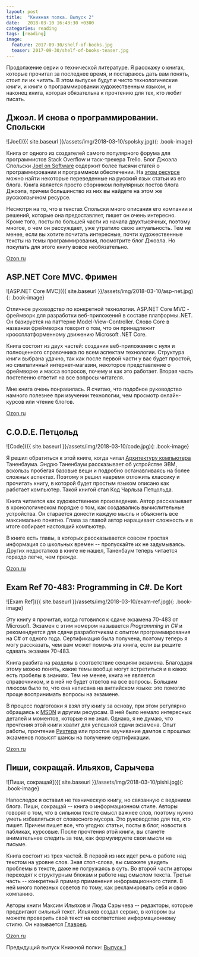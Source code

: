 ```yaml
---
layout: post
title:  "Книжная полка. Выпуск 2"
date:   2018-03-10 16:43:30 +0300
categories: reading
tags: [reading]
image:
  feature: 2017-09-30/shelf-of-books.jpg
  teaser: 2017-09-30/shelf-of-books-teaser.jpg
---
```


Продолжение серии о технической литературе. Я расскажу о книгах, которые прочитал за последнее время, и постараюсь дать вам понять, стоит ли их читать. В этом выпуске будут и чисто технологические книги, и книги о программировании художественным языком, и наконец книга, которая обязательна к прочтению для тех, кто любит писать.

## Джоэл. И снова о программировании. Спольски
![Joel]({{ site.baseurl }}/assets/img/2018-03-10/spolsky.jpg){: .book-image}

Книга от одного из создателей самого популярного форума для программистов Stack Overflow и таск-трекера Trello. Блог Джоэла Спольски [Joel on Software](https://www.joelonsoftware.com/) содержит более тысячи статей о программировании и программном обеспечении. На [этом ресурсе](http://local.joelonsoftware.com/wiki/Russian) можно найти некоторые переведенные на русский язык статьи из его блога. Книга является просто сборником популярных постов блога Джоэла, причем большинство из них вы найдете на этом же русскоязычном ресурсе.

Несмотря на то, что в текстах Спольски много описания его компании и решений, которые она предоставляет, пишет он очень интересно. Кроме того, посты по большей части из начала двухтысячных, поэтому многое, о чем он рассуждает, уже утратило свою актуальность. Тем не менее, если вы хотите почитать интересные, почти художественные тексты на темы программирования, посмотрите блог Джоэла. Но покупать для этого книгу вовсе необязательно.

[Ozon.ru](https://www.ozon.ru/context/detail/id/4878099/)

## ASP.NET Core MVC. Фримен
![ASP.NET Core MVC]({{ site.baseurl }}/assets/img/2018-03-10/asp-net.jpg){: .book-image}

Отличное руководство по конкретной технологии. ASP.NET Core MVC - фреймворк для разработки веб-приложений в составе платформы .NET. Он базируется на паттерне Model-View-Controller. Слово Core в названии фреймворка говорит о том, что он принадлежит кроссплатформенному движению Microsoft .NET Core.

Книга состоит из двух частей: создания веб-приложения с нуля и полноценного справочника по всем аспектам технологии. Структура книги выбрана удачно, так как после первой части у вас будет простой, но симпатичный интернет-магазин, некоторое представление о фреймворке и масса вопросов, почему и как это работает. Вторая часть постепенно ответит на все вопросы читателя.

Мне книга очень понравилась. Я считаю, что подобное руководство намного полезнее при изучении технологии, чем просмотр онлайн-курсов или чтение блогов.

[Ozon.ru](https://www.ozon.ru/context/detail/id/139614503/)

## C.O.D.E. Петцольд
![Code]({{ site.baseurl }}/assets/img/2018-03-10/code.jpg){: .book-image}

Я решил обратиться к этой книге, когда читал [Архитектуру компьютера](https://www.ozon.ru/context/detail/id/20032936/) Таненбаума. Эндрю Таненбаум рассказывает об устройстве ЭВМ, вскользь пробегая базовые вещи и подробно останавливаясь на более сложных аспектах. Поэтому я решил навремя отложить классику и прочитать книгу, в которой будет простым языком описано как работает компьютер. Такой книгой стал Код Чарльза Петцольда.

Книга читается как художественное произведение. Автор рассказывает в хронологическом порядке о том, как создавались вычислительные устройства. Он старается донести каждую мысль и объяснить все максимально понятно. Глава за главой автор наращивает сложность и в итоге собирает настоящий компьютер.

В книге есть главы, в которых рассказывается совсем простая информация со школьных времен -- пропускайте их не задумываясь. Других недостатков в книге не нашел, Таненбаум теперь читается гораздо легче, чем прежде.

[Ozon.ru](https://www.ozon.ru/context/detail/id/125884/)

## Exam Ref 70-483: Programming in C#. De Kort
![Exam Ref]({{ site.baseurl }}/assets/img/2018-03-10/exam-ref.jpg){: .book-image}

Эту книгу я прочитал, когда готовился к сдаче экзамена 70-483 от Microsoft. Экзамен с этим номером называется *Programming in C#* и рекомендуется для сдачи разработчикам с опытом программирования на C# от одного года. Сертификация была получена, поэтому теперь я могу рассказать, чем вам может помочь эта книга, если вы решите сдавать экзамен 70-483.

Книга разбита на разделы в соответствие секциям экзамена. Благодаря этому можно понять, какие темы вообще могут встретиться и в каких есть пробелы в знаниях. Тем не менее, книга не является справочником, и в ней не будет ответов на все вопросы. Большим плюсом было то, что она написана на английском языке: это помогло проще воспринимать вопросы на экзамене.

В процесс подготовки я взял эту книгу за основу, при этом регулярно обращаясь к [MSDN](https://msdn.microsoft.com/ru-ru/dn308572.aspx) и другим ресурсам. В ней было немало интересных деталей и моментов, которые я не знал. Однако, я не думаю, что прочтения этой книги хватит для успешной сдачи экзамена. Опыт работы, прочтение [Рихтера](https://www.ozon.ru/context/detail/id/21236101/) или простое заучивание дампов с прошлых экзаменов повысят шансы на получение сертификации.

[Ozon.ru](https://www.ozon.ru/context/detail/id/25358174/)

## Пиши, сокращай. Ильяхов, Сарычева
![Пиши, сокращай]({{ site.baseurl }}/assets/img/2018-03-10/pishi.jpg){: .book-image}

Напоследок я оставил не техническую книгу, но связанную с ведением блога. Пиши, сокращай -- книга о информационном стиле. Авторы говорят о том, что в сильном тексте смысл важнее слов, поэтому нужно уметь избавляться от словесного мусора. Это руководство для тех, кто пишет. Причем пишет все, что угодно: статьи, посты в блог, новости в пабликах, курсовые. После прочтения этой книги, вы станете внимательнее следить за тем, как формулируете свои мысли на письме.

Книга состоит из трех частей. В первой из них идет речь о работе над текстом на уровне слов. Зная стоп-слова, вы сможете увидеть проблемы в тексте, даже не погружаясь в суть. Во второй части авторы переходят к структурным блокам и работе над смыслом текста. Третья часть -- конкретный пример применения информационного стиля. В ней много полезных советов по тому, как рекламировать себя и свою компанию.

Авторы книги Максим Ильяхов и Люда Сарычева -- редакторы, которые продвигают сильный текст. Ильяхов создал сервис, в котором вы можете проверить свой текст на соответствие информационному стилю. Он называется [Главред](https://glvrd.ru/). 

[Ozon.ru](https://www.ozon.ru/context/detail/id/137634276/)

Предыдущий выпуск Книжной полки: [Выпуск 1](https://alexeykalina.github.io/reading/reading-1.html)